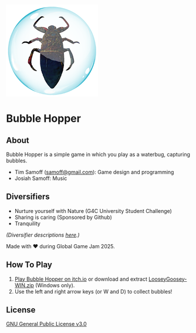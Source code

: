 ﻿
<img src="https://github.com/timsamoff/BubbleHopper/blob/main/Screenshots/gh.png?raw=true">

# Bubble Hopper

## About
Bubble Hopper is a simple game in which you play as a waterbug, capturing bubbles.

* Tim Samoff (samoff@gmail.com): Game design and programming
* Josiah Samoff: Music

## Diversifiers

* Nurture yourself with Nature (G4C University Student Challenge)
* Sharing is caring (Sponsored by Github)
* Tranquility​

*(Diversifier descriptions [here](https://globalgamejam.org/news/global-game-jam-2025-diversifiers-are-here).)*

Made with ❤ during Global Game Jam 2025.

## How To Play

1. [Play Bubble Hopper on itch.io](https://timsamoff.itch.io/bh) or download and extract [LooseyGoosey-WIN.zip](https://github.com/timsamoff/BubbleHopper/blob/main/WindowsBuild/BubbleHopper-WIN.zip) (Windows only).
2. Use the left and right arrow keys (or W and D) to collect bubbles!

## License
[GNU General Public License v3.0](https://www.gnu.org/licenses/gpl-3.0.en.html)
